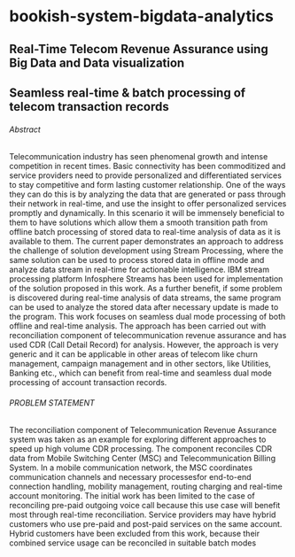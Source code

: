 # bookish-system-bigdata-analytics

## Real-Time Telecom Revenue Assurance using Big Data and Data visualization  

## Seamless real-time & batch processing of telecom transaction records

###### Abstract
Telecommunication industry has seen phenomenal
growth and intense competition in recent times. Basic connectivity
has been commoditized and service providers need to provide
personalized and differentiated services to stay competitive and
form lasting customer relationship. One of the ways they can do
this is by analyzing the data that are generated or pass through
their network in real-time, and use the insight to offer
personalized services promptly and dynamically. In this scenario
it will be immensely beneficial to them to have solutions which
allow them a smooth transition path from offline batch processing
of stored data to real-time analysis of data as it is available to
them. The current paper demonstrates an approach to address
the challenge of solution development using Stream Processing,
where the same solution can be used to process stored data in
offline mode and analyze data stream in real-time for actionable
intelligence. IBM stream processing platform Infosphere Streams
has been used for implementation of the solution proposed in this
work. As a further benefit, if some problem is discovered during
real-time analysis of data streams, the same program can be used
to analyze the stored data after necessary update is made to the
program. This work focuses on seamless dual mode processing of
both offline and real-time analysis. The approach has been
carried out with reconciliation component of telecommunication
revenue assurance and has used CDR (Call Detail Record) for
analysis. However, the approach is very generic and it can be
applicable in other areas of telecom like churn management,
campaign management and in other sectors, like Utilities, Banking
etc., which can benefit from real-time and seamless dual mode
processing of account transaction records.

###### PROBLEM STATEMENT
The reconciliation component of Telecommunication
Revenue Assurance system was taken as an example for
exploring different approaches to speed up high volume CDR
processing. The component reconciles CDR data from Mobile
Switching Center (MSC) and Telecommunication Billing
System. In a mobile communication network, the MSC
coordinates communication channels and necessary
processesfor end-to-end connection handling, mobility
management, routing charging and real-time account
monitoring. The initial work has been limited to the case of
reconciling pre-paid outgoing voice call because this use case
will benefit most through real-time reconciliation. Service
providers may have hybrid customers who use pre-paid and
post-paid services on the same account. Hybrid customers have
been excluded from this work, because their combined service
usage can be reconciled in suitable batch modes


